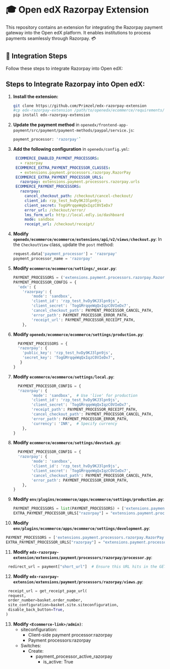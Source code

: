 # 🎓 Open edX Razorpay Extension

This repository contains an extension for integrating the Razorpay payment gateway into the Open edX platform. It enables institutions to process payments seamlessly through Razorpay. 💳

## 🚀 Integration Steps

Follow these steps to integrate Razorpay into Open edX:

## Steps to Integrate Razorpay into Open edX:

1. **Install the extension:**
   ```bash
   git clone https://github.com/Primzel/edx-razorpay-extension
   #cp edx-razorpay-extension /path/to/openedx/ecommerce/requirements/
   pip install edx-razorpay-extension
   ```

2. **Update the payment method** in `openedx/frontend-app-payment/src/payment/payment-methods/paypal/service.js`:
   ```bash   
   payment_processor: 'razorpay'`
   ```

3. **Add the following configuration** in `openedx/config.yml`:
   ```yaml
    ECOMMERCE_ENABLED_PAYMENT_PROCESSORS:
      - razorpay
    ECOMMERCE_EXTRA_PAYMENT_PROCESSOR_CLASSES:
      - extensions.payment.processors.razorpay.RazorPay
    ECOMMERCE_EXTRA_PAYMENT_PROCESSOR_URLS:
      razorpay: extensions.payment.processors.razorpay.urls
    ECOMMERCE_PAYMENT_PROCESSORS:
      razorpay:
        cancel_checkout_path: /checkout/cancel-checkout/
        client_id: rzp_test_hvDy9KJ3lpn9js
        client_secret: TogGMrqqeWqQxIqzC0VIeDx7
        error_url: /checkout/error/
        lms_form_url: http://local.edly.io/dashboard
        mode: sandbox
        receipt_url: /checkout/receipt/
    ```
   
      
4. **Modify `openedx/ecommerce/ecommerce/extensions/api/v2/views/checkout.py`**:
   In the `CheckoutView` class, update the `post` method:
   ```python
   request.data['payment_processor'] = 'razorpay'
   payment_processor_name = 'razorpay'
   ```

5. **Modify `ecommerce/ecommerce/settings/_oscar.py`**:
   ```python
   PAYMENT_PROCESSORS = ('extensions.payment.processors.razorpay.RazorPay',)
   PAYMENT_PROCESSOR_CONFIG = {
     'edx': {
       'razorpay': {
           'mode': 'sandbox',
           'client_id': 'rzp_test_hvDy9KJ3lpn9js',
           'client_secret': 'TogGMrqqeWqQxIqzC0VIeDx7',
           'cancel_checkout_path': PAYMENT_PROCESSOR_CANCEL_PATH,
           'error_path': PAYMENT_PROCESSOR_ERROR_PATH,
           'receipt_url': PAYMENT_PROCESSOR_RECEIPT_PATH,
       },
   ```

6. **Modify `openedx/ecommerce/ecommerce/settings/production.py`**:
   ```python
     PAYMENT_PROCESSORS = {
     'razorpay': {
       'public_key': 'rzp_test_hvDy9KJ3lpn9js',
       'secret_key': 'TogGMrqqeWqQxIqzC0VIeDx7',
      }
   }
   ```

7. **Modify `ecommerce/ecommerce/settings/local.py`**:
   ```python
     PAYMENT_PROCESSOR_CONFIG = {
     'razorpay': {
           'mode': 'sandbox',  # Use 'live' for production
           'client_id': 'rzp_test_hvDy9KJ3lpn9js',
           'client_secret': 'TogGMrqqeWqQxIqzC0VIeDx7',
           'receipt_path': PAYMENT_PROCESSOR_RECEIPT_PATH,
           'cancel_checkout_path': PAYMENT_PROCESSOR_CANCEL_PATH,
           'error_path': PAYMENT_PROCESSOR_ERROR_PATH,
           'currency': 'INR',  # Specify currency
       },
   }
   ```
8. **Modify `ecommerce/ecommerce/settings/devstack.py`**:
   ```python
     PAYMENT_PROCESSOR_CONFIG = {
     'razorpay': {
           'mode': 'sandbox',
           'client_id': 'rzp_test_hvDy9KJ3lpn9js',
           'client_secret': 'TogGMrqqeWqQxIqzC0VIeDx7',
           'cancel_checkout_path': PAYMENT_PROCESSOR_CANCEL_PATH,
           'error_path': PAYMENT_PROCESSOR_ERROR_PATH,
       },
   }
   ```
9. **Modify `env/plugins/ecommerce/apps/ecommerce/settings/production.py`**:
   ```python
   PAYMENT_PROCESSORS = list(PAYMENT_PROCESSORS) + ['extensions.payment.processors.razorpay.RazorPay']
   EXTRA_PAYMENT_PROCESSOR_URLS["razorpay"] = "extensions.payment.processors.razorpay.urls"
   ```

10. **Modify `env/plugins/ecommerce/apps/ecommerce/settings/development.py`**:
   ```python
   PAYMENT_PROCESSORS = ['extensions.payment.processors.razorpay.RazorPay']
   EXTRA_PAYMENT_PROCESSOR_URLS["razorpay"] = "extensions.payment.processors.razorpay.urls"
   ```

11. **Modify `edx-razorpay-extension/extensions/payment/processors/razorpay/processor.py`**:
   ```python
    redirect_url = payment["short_url"]  # Ensure this URL hits in the GET method.
   ```

12. **Modify `edx-razorpay-extension/extensions/payment/processors/razorpay/views.py`**:
   ```python
    receipt_url = get_receipt_page_url(
    request,
    order_number=basket.order_number,
    site_configuration=basket.site.siteconfiguration,
    disable_back_button=True,
)
   ```

13. **Modify `<Ecommerce-link>/admin)`**:
    - siteconfiguration:
        - Client-side payment processor:razorpay
        - Payment processors:razorpay
    - Switches:
        - Create:
          - payment_processor_active_razorpay
             - is_active: True
